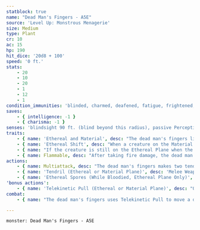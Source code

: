 ```yaml
---
statblock: true
name: "Dead Man's Fingers - A5E"
source: 'Level Up: Monstrous Menagerie'
size: Medium
type: Plant
cr: 10
ac: 15
hp: 190
hit_dice: '20d8 + 100'
speed: '0 ft.'
stats:
    - 20
    - 10
    - 20
    - 1
    - 12
    - 1
condition_immunities: 'blinded, charmed, deafened, fatigue, frightened, prone, restrained, stunned'
saves:
    - { intelligence: -1 }
    - { charisma: -1 }
senses: 'blindsight 90 ft. (blind beyond this radius), passive Perception 11'
traits:
    - { name: 'Ethereal and Material', desc: "The dead man's fingers lives simultaneously on the Ethereal and Material Planes. Its senses extend into both planes, and it can touch and be touched by creatures on both planes." }
    - { name: 'Ethereal Shift', desc: "When a creature on the Material Plane touches the dead man's fingers or hits it with a melee attack, the creature is magically transported to the Ethereal Plane. The creature can see and hear into both the Ethereal and Material Plane but is unaffected by creatures and objects on the Material Plane. It can be seen as a ghostly form by creatures on the Material Plane. It can move in any direction, with each foot of movement up or down costing 2 feet of movement." }
    - { name: "If the creature is still on the Ethereal Plane when the dead man's fingers dies, the creature returns to the Material Plane", desc: 'If this would cause a creature to appear in a space occupied by a solid object or creature, it is shunted to the nearest unoccupied space and takes 10 (3d6) force damage.' }
    - { name: Flammable, desc: "After taking fire damage, the dead man's fingers catches fire and takes ongoing 11 (2d10) fire damage if it isn't already suffering ongoing fire damage. It can spend an action or bonus action to extinguish this fire." }
actions:
    - { name: Multiattack, desc: "The dead man's fingers makes two tendril attacks." }
    - { name: 'Tendril (Ethereal or Material Plane)', desc: 'Melee Weapon Attack: +9 to hit, reach 20 ft., one creature. Hit: 10 (1d10 + 5) bludgeoning damage plus 10 (3d6) poison damage. A target on the Material Plane is subject to the Ethereal Shift trait.' }
    - { name: 'Ethereal Spores (While Bloodied, Ethereal Plane Only)', desc: "Each creature within 30 feet makes a DC 15 Constitution saving throw, taking 31 (9d6) necrotic damage on a failed save or half damage on a success. A creature reduced to 0 hit points by this damage dies. If a creature killed by this attack remains on the Ethereal Plane for 24 hours, its corpse disintegrates, and a new dead man's fingers sprouts from its place." }
'bonus actions':
    - { name: 'Telekinetic Pull (Ethereal or Material Plane)', desc: "One creature within 90 feet makes a DC 15 Strength saving throw. On a failure, it is magically pulled up to 60 feet straight towards the dead man's fingers." }
combat:
    - { name: "The dead man's fingers uses Telekinetic Pull to move a distant creature near it", desc: 'It uses Ethereal Spores if there are creatures within range on the Ethereal Plane.' }

---
```

```statblock
monster: Dead Man's Fingers - A5E
```
